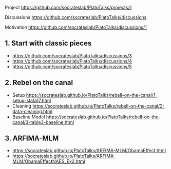 

Project https://github.com/socrateslab/PlatoTalks/projects/1

Discussions https://github.com/socrateslab/PlatoTalks/discussions

Motivation https://github.com/socrateslab/PlatoTalks/discussions/1

## 1. Start with classic pieces
- https://github.com/socrateslab/PlatoTalks/discussions/3
- https://github.com/socrateslab/PlatoTalks/discussions/4
- https://github.com/socrateslab/PlatoTalks/discussions/5

## 2. Rebel on the canal

- Setup https://socrateslab.github.io/PlatoTalks/rebell-on-the-canal/1-setup-stata17.html
- Cleaning https://socrateslab.github.io/PlatoTalks/rebell-on-the-canal/2-data-cleaning.html
- Baseline Model https://socrateslab.github.io/PlatoTalks/rebell-on-the-canal/3-table3-baseline.html

## 3. ARFIMA-MLM

- https://socrateslab.github.io/PlatoTalks/ARFIMA-MLM/ObamaEffect.html
- https://socrateslab.github.io/PlatoTalks/ARFIMA-MLM/ObamaEffectNAES_Ex2.html
